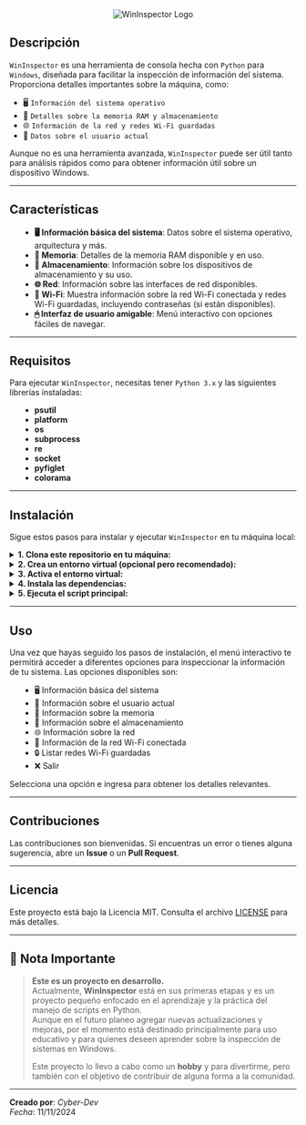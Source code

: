 <div align="center">
  <div align="center">
    <img src="https://github.com/user-attachments/assets/5ba1c7cb-9b0a-405b-a1ec-c898bbaf4cb6" alt="WinInspector Logo" />
  </div>
</div>

## Descripción
`WinInspector` es una herramienta de consola hecha con `Python` para `Windows`, diseñada para facilitar la inspección de información del sistema. Proporciona detalles importantes sobre la máquina, como:

- 🖥 `Información del sistema operativo`
- 🧠 `Detalles sobre la memoria RAM y almacenamiento`
- 🌐 `Información de la red y redes Wi-Fi guardadas`
- 👤 `Datos sobre el usuario actual`

Aunque no es una herramienta avanzada, `WinInspector` puede ser útil tanto para análisis rápidos como para obtener información útil sobre un dispositivo Windows.

---

## Características
<div style="margin-left: 20px;">
  <ul>
    <li><b>🖥 Información básica del sistema</b>: Datos sobre el sistema operativo, arquitectura y más.</li>
    <li><b>🧠 Memoria</b>: Detalles de la memoria RAM disponible y en uso.</li>
    <li><b>💾 Almacenamiento</b>: Información sobre los dispositivos de almacenamiento y su uso.</li>
    <li><b>🌐 Red</b>: Información sobre las interfaces de red disponibles.</li>
    <li><b>📶 Wi-Fi</b>: Muestra información sobre la red Wi-Fi conectada y redes Wi-Fi guardadas, incluyendo contraseñas (si están disponibles).</li>
    <li><b>🖱 Interfaz de usuario amigable</b>: Menú interactivo con opciones fáciles de navegar.</li>
  </ul>
</div>

---

## Requisitos
Para ejecutar `WinInspector`, necesitas tener `Python 3.x` y las siguientes librerías instaladas:

<div style="margin-left: 20px;">
  <ul>
    <li><b>psutil</b></li>
    <li><b>platform</b></li>
    <li><b>os</b></li>
    <li><b>subprocess</b></li>
    <li><b>re</b></li>
    <li><b>socket</b></li>
    <li><b>pyfiglet</b></li>
    <li><b>colorama</b></li>
  </ul>
</div>

---

## Instalación

Sigue estos pasos para instalar y ejecutar `WinInspector` en tu máquina local:

<details>
  <summary><b>1. Clona este repositorio en tu máquina:</b></summary>
  <pre><code>git clone https://github.com/CyberD-E-V/WinInspector.git
cd WinInspector</code></pre>
</details>

<details>
  <summary><b>2. Crea un entorno virtual (opcional pero recomendado):</b></summary>
  <pre><code>python -m venv env</code></pre>
</details>

<details>
  <summary><b>3. Activa el entorno virtual:</b></summary>
  <pre><code>.\env\Scripts\activate</code></pre>
</details>

<details>
  <summary><b>4. Instala las dependencias:</b></summary>
  <pre><code>pip install -r requirements.txt</code></pre>
</details>

<details>
  <summary><b>5. Ejecuta el script principal:</b></summary>
  <pre><code>python WinInspector.py</code></pre>
</details>

---

## Uso

Una vez que hayas seguido los pasos de instalación, el menú interactivo te permitirá acceder a diferentes opciones para inspeccionar la información de tu sistema. Las opciones disponibles son:

<div style="margin-left: 20px;">
  <ul>
    <li>🖥 Información básica del sistema</li>
    <li>👤 Información sobre el usuario actual</li>
    <li>🧠 Información sobre la memoria</li>
    <li>💾 Información sobre el almacenamiento</li>
    <li>🌐 Información sobre la red</li>
    <li>📶 Información de la red Wi-Fi conectada</li>
    <li>🔒 Listar redes Wi-Fi guardadas</li>
    <li>❌ Salir</li>
  </ul>
</div>

Selecciona una opción e ingresa para obtener los detalles relevantes.

---

## Contribuciones

Las contribuciones son bienvenidas. Si encuentras un error o tienes alguna sugerencia, abre un **Issue** o un **Pull Request**.

---

## Licencia

Este proyecto está bajo la Licencia MIT. Consulta el archivo [LICENSE](LICENSE) para más detalles.

---

## 📝 Nota Importante

> **Este es un proyecto en desarrollo.**  
> Actualmente, **WinInspector** está en sus primeras etapas y es un proyecto pequeño enfocado en el aprendizaje y la práctica del manejo de scripts en Python.  
> Aunque en el futuro planeo agregar nuevas actualizaciones y mejoras, por el momento está destinado principalmente para uso educativo y para quienes deseen aprender sobre la inspección de sistemas en Windows.  
>  
> Este proyecto lo llevo a cabo como un **hobby** y para divertirme, pero también con el objetivo de contribuir de alguna forma a la comunidad.  

---

**Creado por**: *Cyber-Dev*  
*Fecha*: 11/11/2024
